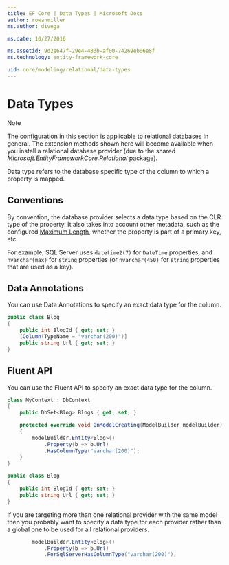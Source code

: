 ```yaml
---
title: EF Core | Data Types | Microsoft Docs
author: rowanmiller
ms.author: divega

ms.date: 10/27/2016

ms.assetid: 9d2e647f-29e4-483b-af00-74269eb06e8f
ms.technology: entity-framework-core

uid: core/modeling/relational/data-types
---
```

# Data Types

> [!NOTE]
> The configuration in this section is applicable to relational databases in general. The extension methods shown here will become available when you install a relational database provider (due to the shared *Microsoft.EntityFrameworkCore.Relational* package).

Data type refers to the database specific type of the column to which a property is mapped.

## Conventions

By convention, the database provider selects a data type based on the CLR type of the property. It also takes into account other metadata, such as the configured [Maximum Length](../max-length.md), whether the property is part of a primary key, etc.

For example, SQL Server uses `datetime2(7)` for `DateTime` properties, and `nvarchar(max)` for `string` properties (or `nvarchar(450)` for `string` properties that are used as a key).

## Data Annotations

You can use Data Annotations to specify an exact data type for the column.

<!-- [!code-csharp[Main](samples/core/relational/Modeling/DataAnnotations/Samples/Relational/DataType.cs?highlight=4)] -->
````csharp
public class Blog
{
    public int BlogId { get; set; }
    [Column(TypeName = "varchar(200)")]
    public string Url { get; set; }
}
````

## Fluent API

You can use the Fluent API to specify an exact data type for the column.

<!-- [!code-csharp[Main](samples/core/relational/Modeling/FluentAPI/Samples/Relational/DataType.cs?highlight=7,8,9)] -->
````csharp
class MyContext : DbContext
{
    public DbSet<Blog> Blogs { get; set; }

    protected override void OnModelCreating(ModelBuilder modelBuilder)
    {
        modelBuilder.Entity<Blog>()
            .Property(b => b.Url)
            .HasColumnType("varchar(200)");
    }
}

public class Blog
{
    public int BlogId { get; set; }
    public string Url { get; set; }
}
````

If you are targeting more than one relational provider with the same model then you probably want to specify a data type for each provider rather than a global one to be used for all relational providers.

<!-- [!code-csharp[Main](samples/core/relational/Modeling/FluentAPI/Samples/Relational/DataTypeForProvider.cs?highlight=3)] -->
````csharp
        modelBuilder.Entity<Blog>()
            .Property(b => b.Url)
            .ForSqlServerHasColumnType("varchar(200)");
````
